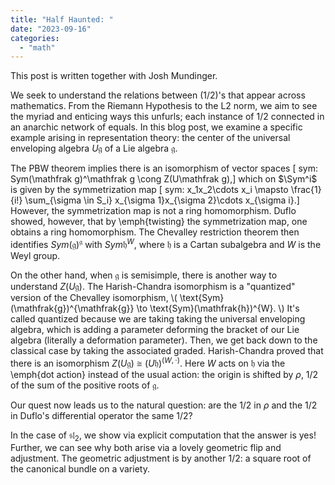 ```yaml
---
title: "Half Haunted: "
date: "2023-09-16"
categories: 
  - "math"
---
```

This post is written together with Josh Mundinger. 

We seek to understand the relations between \(1/2\)'s that appear across mathematics. From the Riemann Hypothesis to the L2 norm, we aim to see the myriad and enticing ways this unfurls; each instance of $1/2$ connected in an anarchic network of equals. In this blog post, we examine a specific example arising in representation theory: the center of the universal enveloping algebra $U\mathfrak g$ of a Lie algebra $\mathfrak g$.

The PBW theorem implies there is an isomorphism of vector spaces 
\[ sym: Sym(\mathfrak g)^\mathfrak g \cong Z(U\mathfrak g),\]
which on $\Sym^i$ is given by the symmetrization map 
\[ sym: x_1x_2\cdots x_i \mapsto \frac{1}{i!} \sum_{\sigma \in S_i} x_{\sigma 1}x_{\sigma 2}\cdots x_{\sigma i}.\]
However, the symmetrization map is not a ring homomorphism. Duflo showed, however, that by \emph{twisting} the symmetrization map, one obtains a ring homomorphism. 
The Chevalley restriction theorem then identifies $Sym(\mathfrak g)^\mathfrak g$ with $Sym\mathfrak h^W$, where $\mathfrak h$ is a Cartan subalgebra and $W$ is the Weyl group.

On the other hand, when $\mathfrak g$ is semisimple, there is another way to understand $Z(U\mathfrak g)$. 
The Harish-Chandra isomorphism is a "quantized" version of the Chevalley isomorphism, 
\\( \text{Sym}(\mathfrak{g})^{\mathfrak{g}} \to \text{Sym}(\mathfrak{h})^{W}. \\) 
It's called quantized because we are taking taking the universal enveloping algebra, which is adding a parameter deforming the bracket of our Lie algebra (literally a deformation parameter). Then, we get back down to the classical case by taking the associated graded. 
Harish-Chandra proved that there is an isomorphism $Z(U\mathfrak g) \cong (U\mathfrak h)^{(W,\cdot)}$.
Here $W$ acts on $\mathfrak h$ via the \emph{dot action} instead of the usual action: the origin is shifted by $\rho$, $1/2$ of the sum of the positive roots of $\mathfrak g$.

Our quest now leads us to the natural question: are the 1/2 in $\rho$ and the 1/2 in Duflo's differential operator the same 1/2?

In the case of $\mathfrak{sl}_2$, we show via explicit computation that the answer is yes! Further, we can see why both arise via a lovely geometric flip and adjustment. The geometric adjustment is by another $1/2$: a square root of the canonical bundle on a variety.
